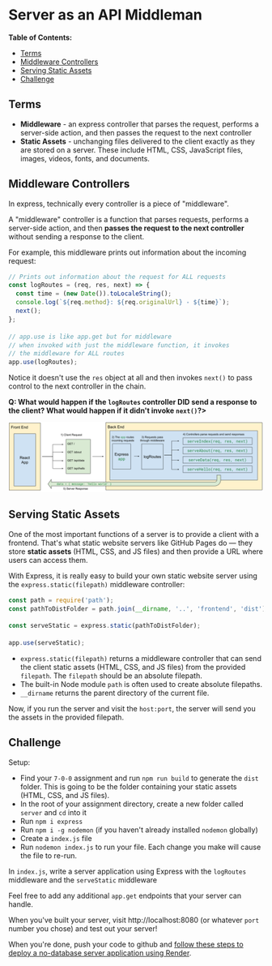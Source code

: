 # Server as an API Middleman

**Table of Contents:**
- [Terms](#terms)
- [Middleware Controllers](#middleware-controllers)
- [Serving Static Assets](#serving-static-assets)
- [Challenge](#challenge)

## Terms

* **Middleware** - an express controller that parses the request, performs a server-side action, and then passes the request to the next controller
* **Static Assets** - unchanging files delivered to the client exactly as they are stored on a server. These include HTML, CSS, JavaScript files, images, videos, fonts, and documents.


## Middleware Controllers

In express, technically every controller is a piece of "middleware".

A "middleware" controller is a function that parses requests, performs a server-side action, and then **passes the request to the next controller** without sending a response to the client.

For example, this middleware prints out information about the incoming request:

```js
// Prints out information about the request for ALL requests
const logRoutes = (req, res, next) => {
  const time = (new Date()).toLocaleString();
  console.log(`${req.method}: ${req.originalUrl} - ${time}`);
  next();
};

// app.use is like app.get but for middleware
// when invoked with just the middleware function, it invokes
// the middleware for ALL routes
app.use(logRoutes);
```

Notice it doesn't use the `res` object at all and then invokes `next()` to pass control to the next controller in the chain.

**Q: What would happen if the `logRoutes` controller DID send a response to the client? What would happen if it didn't invoke `next()`?>**

![](./images/express-middleware.svg)


## Serving Static Assets

One of the most important functions of a server is to provide a client with a frontend. That's what static website servers like GitHub Pages do — they store **static assets** (HTML, CSS, and JS files) and then provide a URL where users can access them.

With Express, it is really easy to build your own static website server using the `express.static(filepath)` middleware controller:

```js
const path = require('path');
const pathToDistFolder = path.join(__dirname, '..', 'frontend', 'dist')

const serveStatic = express.static(pathToDistFolder);

app.use(serveStatic);
```

* `express.static(filepath)` returns a middleware controller that can send the client static assets (HTML, CSS, and JS files) from the provided `filepath`. The `filepath` should be an absolute filepath.
* The built-in Node module `path` is often used to create absolute filepaths.
* `__dirname` returns the parent directory of the current file.

Now, if you run the server and visit the `host:port`, the server will send you the assets in the provided filepath.

## Challenge

Setup:
* Find your `7-0-0` assignment and run `npm run build` to generate the `dist` folder. This is going to be the folder containing your static assets (HTML, CSS, and JS files).
* In the root of your assignment directory, create a new folder called `server` and `cd` into it
* Run `npm i express`
* Run `npm i -g nodemon` (if you haven't already installed `nodemon` globally)
* Create a `index.js` file
* Run `nodemon index.js` to run your file. Each change you make will cause the file to re-run.

In `index.js`, write a server application using Express with the `logRoutes` middleware and the `serveStatic` middleware

Feel free to add any additional `app.get` endpoints that your server can handle.

When you've built your server, visit http://localhost:8080 (or whatever `port` number you chose) and test out your server!

When you're done, push your code to github and [follow these steps to deploy a no-database server application using Render](https://github.com/The-Marcy-Lab-School/render-deployment-instructions).